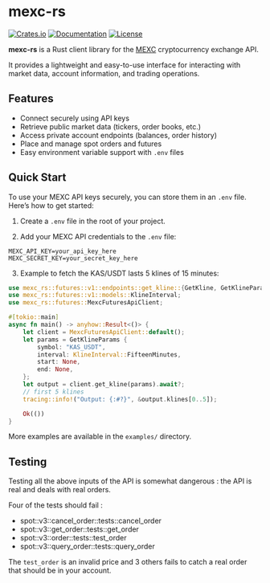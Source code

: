 # mexc-rs

[![Crates.io](https://img.shields.io/crates/v/mexc-rs)](https://crates.io/crates/mexc-rs)
[![Documentation](https://docs.rs/mexc-rs/badge.svg)](https://docs.rs/mexc-rs)
[![License](https://img.shields.io/crates/l/mexc-rs)](./LICENSE)

**mexc-rs** is a Rust client library for the [MEXC](https://www.mexc.com/) cryptocurrency exchange API.

It provides a lightweight and easy-to-use interface for interacting with market data, account information, and trading operations.

## Features

- Connect securely using API keys
- Retrieve public market data (tickers, order books, etc.)
- Access private account endpoints (balances, order history)
- Place and manage spot orders and futures
- Easy environment variable support with `.env` files

## Quick Start

To use your MEXC API keys securely, you can store them in an `.env` file. Here’s how to get started:

1. Create a `.env` file in the root of your project.

2. Add your MEXC API credentials to the `.env` file:

```
MEXC_API_KEY=your_api_key_here
MEXC_SECRET_KEY=your_secret_key_here
```

3. Example to fetch the KAS/USDT lasts 5 klines of 15 minutes:

```rust
use mexc_rs::futures::v1::endpoints::get_kline::{GetKline, GetKlineParams};
use mexc_rs::futures::v1::models::KlineInterval;
use mexc_rs::futures::MexcFuturesApiClient;

#[tokio::main]
async fn main() -> anyhow::Result<()> {
    let client = MexcFuturesApiClient::default();
    let params = GetKlineParams {
        symbol: "KAS_USDT",
        interval: KlineInterval::FifteenMinutes,
        start: None,
        end: None,
    };
    let output = client.get_kline(params).await?;
    // first 5 klines
    tracing::info!("Output: {:#?}", &output.klines[0..5]);

    Ok(())
}
```

More examples are available in the `examples/` directory.

## Testing

Testing all the above inputs of the API is somewhat dangerous : the API is real and deals with real orders.

Four of the tests should fail :
 * spot::v3::cancel_order::tests::cancel_order
 * spot::v3::get_order::tests::get_order
 * spot::v3::order::tests::test_order
 * spot::v3::query_order::tests::query_order

 The `test_order` is an invalid price and 3 others fails to catch a real order that should be in your account.
